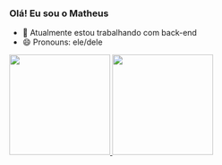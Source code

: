 ### Olá! Eu sou o Matheus


- 🔭 Atualmente estou trabalhando com back-end
- 😄 Pronouns: ele/dele

<div>


  <a href="https://github.com/Matheus-tech">
  <img height="180em" src="https://github-readme-stats.vercel.app/api?username=Matheus-tech&show_icons=true&theme=radical"/>
  <img height="180em" src="https://github-readme-stats.vercel.app/api/top-langs/?username=Matheus-tech&layout=compact&theme=radical"/>
  
</div>
